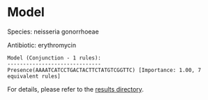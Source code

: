 
# Model

Species: neisseria gonorrhoeae

Antibiotic: erythromycin

```
Model (Conjunction - 1 rules):
------------------------------
Presence(AAAATCATCCTGACTACTTCTATGTCGGTTC) [Importance: 1.00, 7 equivalent rules]

```

For details, please refer to the [results directory](../../../../../results/scm_b/neisseria%20gonorrhoeae/erythromycin/repeat_5/).

